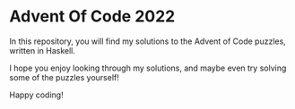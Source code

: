 # Advent Of Code 2022


In this repository, you will find my solutions to the Advent of Code puzzles, written in Haskell.

I hope you enjoy looking through my solutions, and maybe even try solving some of the puzzles yourself!

Happy coding!
